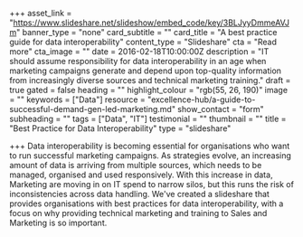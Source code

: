 +++
asset_link = "https://www.slideshare.net/slideshow/embed_code/key/3BLJyyDmmeAVJm"
banner_type = "none"
card_subtitle = ""
card_title = "A best practice guide for data interoperability"
content_type = "Slideshare"
cta = "Read more"
cta_image = ""
date = 2016-02-18T10:00:00Z
description = "IT should assume responsibility for data interoperability in an age when marketing campaigns generate and depend upon top-quality information from increasingly diverse sources and technical marketing training."
draft = true
gated = false
heading = ""
highlight_colour = "rgb(55, 26, 190)"
image = ""
keywords = ["Data"]
resource = "excellence-hub/a-guide-to-successful-demand-gen-led-marketing.md"
show_contact = "form"
subheading = ""
tags = ["Data", "IT"]
testimonial = ""
thumbnail = ""
title = "Best Practice for Data Interoperability"
type = "slideshare"

+++
Data interoperability is becoming essential for organisations who want to run successful marketing campaigns. As strategies evolve, an increasing amount of data is arriving from multiple sources, which needs to be managed, organised and used responsively. With this increase in data, Marketing are moving in on IT spend to narrow silos, but this runs the risk of inconsistencies across data handling. We've created a slideshare that provides organisations with best practices for data interoperability, with a focus on why providing technical marketing and training to Sales and Marketing is so important.